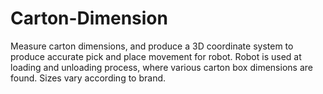 # Carton-Dimension

Measure carton dimensions, and produce a 3D coordinate system to produce accurate pick and place movement for robot. Robot is used at loading and unloading process, where various carton box dimensions are found. Sizes vary according to brand.
